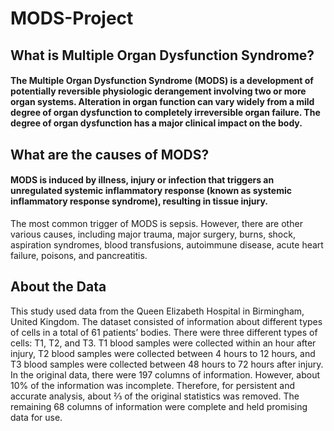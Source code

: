 # MODS-Project

## What is Multiple Organ Dysfunction Syndrome? 
#### The Multiple Organ Dysfunction Syndrome (MODS) is a development of potentially reversible physiologic derangement involving two or more organ systems. Alteration in organ function can vary widely from a mild degree of organ dysfunction to completely irreversible organ failure. The degree of organ dysfunction has a major clinical impact on the body.


## What are the causes of MODS?
#### MODS is induced by illness, injury or infection that triggers an unregulated systemic inflammatory response (known as systemic inflammatory response syndrome), resulting in tissue injury.
The most common trigger of MODS is sepsis. However, there are other various causes, including major trauma, major surgery, burns, shock, aspiration syndromes, blood transfusions, autoimmune disease, acute heart failure, poisons, and pancreatitis.


## About the Data
This study used data from the Queen Elizabeth Hospital in Birmingham, United Kingdom. The dataset consisted of information about different types of cells in a total of 61 patients’ bodies. There were three different types of cells: T1, T2, and T3. T1 blood samples were collected within an hour after injury, T2 blood samples were collected between 4 hours to 12 hours, and T3 blood samples were collected between 48 hours to 72 hours after injury.
In the original data, there were 197 columns of information. However, about 10% of the information was incomplete. Therefore, for persistent and accurate analysis, about ⅔ of the original statistics was removed. The remaining 68 columns of information were complete and held promising data for use.
